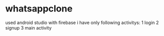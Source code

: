 # whatsappclone
used android studio with firebase i have only following activitys:
1 login
2 signup
3 main activity

